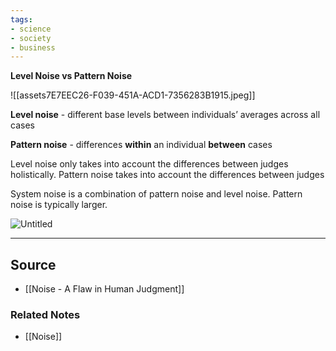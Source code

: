 ```yaml
---
tags:
- science
- society
- business
---
```

**Level Noise vs Pattern Noise**

![[assets7E7EEC26-F039-451A-ACD1-7356283B1915.jpeg]]

**Level noise** - different base levels between individuals’ averages across all cases

**Pattern noise** - differences **within** an individual **between** cases

Level noise only takes into account the differences between judges holistically. Pattern noise takes into account the differences between judges 

System noise is a combination of pattern noise and level noise. Pattern noise is typically larger.

![Untitled](Untitled%2080.png)

---

## Source
- [[Noise - A Flaw in Human Judgment]]

### Related Notes
- [[Noise]]